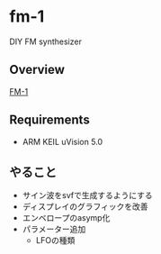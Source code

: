 # fm-1
DIY FM synthesizer

## Overview
<a href="https://okamoto-ryo.github.io/fm-1.html" target="_blank">FM-1</a>

## Requirements
- ARM KEIL uVision 5.0

## やること
- サイン波をsvfで生成するようにする
- ディスプレイのグラフィックを改善
- エンベロープのasymp化
- パラメーター追加
  - LFOの種類
